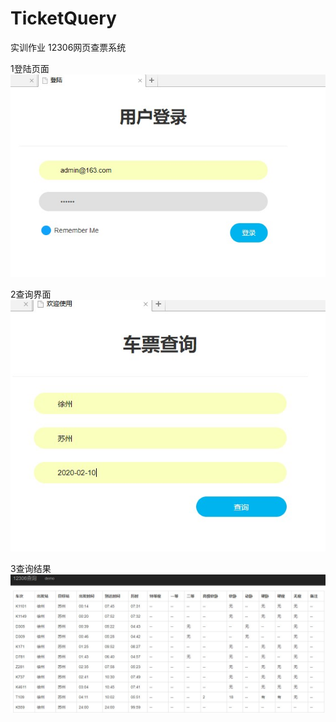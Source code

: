 # TicketQuery
实训作业
12306网页查票系统

1登陆页面
![Image](https://github.com/q846220910/12306dem/blob/master/imgs/login.JPG)

2查询界面
![Image](https://github.com/q846220910/12306dem/blob/master/imgs/search.JPG)

3查询结果
![Image](https://github.com/q846220910/12306dem/blob/master/imgs/result.JPG)
